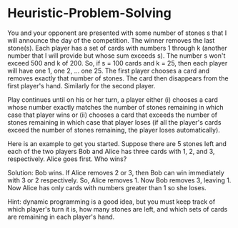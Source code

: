 # Heuristic-Problem-Solving

You and your opponent are presented with some number of stones s that I will announce the day of the competition. The winner removes the last stone(s). Each player has a set of cards with numbers 1 through k (another number that I will provide but whose sum exceeds s). The number s won't exceed 500 and k of 200. So, if s = 100 cards and k = 25, then each player will have one 1, one 2, ... one 25. The first player chooses a card and removes exactly that number of stones. The card then disappears from the first player's hand. Similarly for the second player.

Play continues until on his or her turn, a player either (i) chooses a card whose number exactly matches the number of stones remaining in which case that player wins or (ii) chooses a card that exceeds the number of stones remaining in which case that player loses (if all the player's cards exceed the number of stones remaining, the player loses automatically).

Here is an example to get you started. Suppose there are 5 stones left and each of the two players Bob and Alice has three cards with 1, 2, and 3, respectively. Alice goes first. Who wins?

Solution: Bob wins. If Alice removes 2 or 3, then Bob can win immediately with 3 or 2 respectively. So, Alice removes 1. Now Bob removes 3, leaving 1. Now Alice has only cards with numbers greater than 1 so she loses.

Hint: dynamic programming is a good idea, but you must keep track of which player's turn it is, how many stones are left, and which sets of cards are remaining in each player's hand.